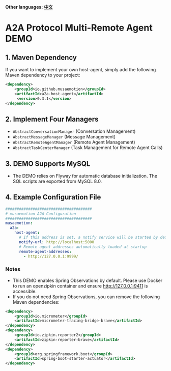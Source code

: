 **Other languages: [中文](README.zh-CN.md)**

# A2A Protocol Multi-Remote Agent DEMO

## 1. Maven Dependency

If you want to implement your own host-agent, simply add the following Maven dependency to your project:

```xml
<dependency>
    <groupId>io.github.musaemotion</groupId>
    <artifactId>a2a-host-agent</artifactId>
     <version>0.3.1</version>
</dependency>
```

## 2. Implement Four Managers

- `AbstractConversationManager` (Conversation Management)
- `AbstractMessageManager` (Message Management)
- `AbstractRemoteAgentManager` (Remote Agent Management)
- `AbstractTaskCenterManager` (Task Management for Remote Agent Calls)

## 3. DEMO Supports MySQL

- The DEMO relies on Flyway for automatic database initialization. The SQL scripts are exported from MySQL 8.0.

## 4. Example Configuration File

```yaml
######################################
# musaemotion A2A Configuration
######################################
musaemotion:
  a2a:
    host-agent:
      # If this address is set, a notify service will be started by default; if not set, it will not start. Used for remote agent callback notifications.
      notify-url: http://localhost:5000
      # Remote agent addresses automatically loaded at startup
      remote-agent-addresses:
        - http://127.0.0.1:9999/
```

### Notes

- This DEMO enables Spring Observations by default. Please use Docker to run an openzipkin container and ensure http://127.0.0.1:9411 is accessible.
- If you do not need Spring Observations, you can remove the following Maven dependencies:

```xml
<dependency>
    <groupId>io.micrometer</groupId>
    <artifactId>micrometer-tracing-bridge-brave</artifactId>
</dependency>
<dependency>
    <groupId>io.zipkin.reporter2</groupId>
    <artifactId>zipkin-reporter-brave</artifactId>
</dependency>
<dependency>
    <groupId>org.springframework.boot</groupId>
    <artifactId>spring-boot-starter-actuator</artifactId>
</dependency>
```